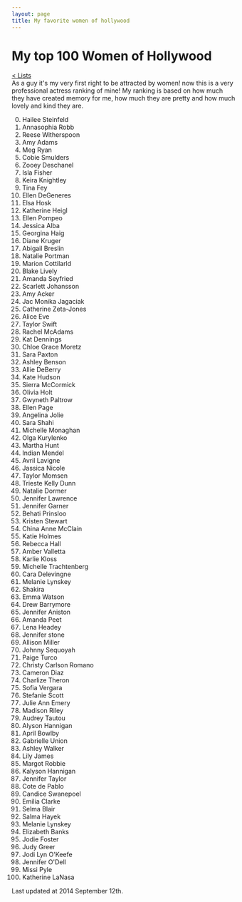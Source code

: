 ```yaml
---
layout: page
title: My favorite women of hollywood
---
```


# My top 100 Women of Hollywood
[< Lists](http://kary.us/lists/)<br>
As a guy it's my very first right to be attracted by women! now this is a very professional actress ranking of mine! My ranking is based on how much they have created memory for me, how much they are pretty and how much lovely and kind they are.

0. Hailee Steinfeld
0. Annasophia Robb
0. Reese Witherspoon
0. Amy Adams
0. Meg Ryan
0. Cobie Smulders
0. Zooey Deschanel
0. Isla Fisher
0. Keira Knightley
0. Tina Fey
0. Ellen DeGeneres 
0. Elsa Hosk
0. Katherine Heigl
0. Ellen Pompeo
0. Jessica Alba
0. Georgina Haig
0. Diane Kruger
0. Abigail Breslin
0. Natalie Portman
0. Marion Cottilarld
0. Blake Lively
0. Amanda Seyfried
0. Scarlett Johansson
0. Amy Acker
0. Jac Monika Jagaciak
0. Catherine Zeta-Jones
0. Alice Eve
0. Taylor Swift
0. Rachel McAdams
0. Kat Dennings
0. Chloe Grace Moretz
0. Sara Paxton
0. Ashley Benson
0. Allie DeBerry
0. Kate Hudson
0. Sierra McCormick
0. Olivia Holt
0. Gwyneth Paltrow
0. Ellen Page
0. Angelina Jolie
0. Sara Shahi
0. Michelle Monaghan
0. Olga Kurylenko
0. Martha Hunt
0. Indian Mendel 
0. Avril Lavigne
0. Jassica Nicole
0. Taylor Momsen
0. Trieste Kelly Dunn
0. Natalie Dormer
0. Jennifer Lawrence
0. Jennifer Garner
0. Behati Prinsloo
0. Kristen Stewart
0. China Anne McClain
0. Katie Holmes
0. Rebecca Hall
0. Amber Valletta
0. Karlie Kloss
0. Michelle Trachtenberg
0. Cara Delevingne
0. Melanie Lynskey
0. Shakira
0. Emma Watson
0. Drew Barrymore
0. Jennifer Aniston
0. Amanda Peet
0. Lena Headey
0. Jennifer stone
0. Allison Miller
0. Johnny Sequoyah
0. Paige Turco
0. Christy Carlson Romano
0. Cameron Diaz
0. Charlize Theron
0. Sofia Vergara
0. Stefanie Scott
0. Julie Ann Emery
0. Madison Riley
0. Audrey Tautou
0. Alyson Hannigan
0. April Bowlby
0. Gabrielle Union
0. Ashley Walker
0. Lily James
0. Margot Robbie
0. Kalyson Hannigan
0. Jennifer Taylor
0. Cote de Pablo
0. Candice Swanepoel
0. Emilia Clarke
0. Selma Blair
0. Salma Hayek
0. Melanie Lynskey
0. Elizabeth Banks
0. Jodie Foster
0. Judy Greer
0. Jodi Lyn O'Keefe
0. Jennifer O'Dell
0. Missi Pyle
0. Katherine LaNasa


Last updated at 2014 September 12th.